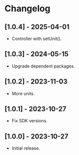 # Changelog

## [1.0.4] - 2025-04-01

* Controller with setUnit().

## [1.0.3] - 2024-05-15

* Upgrade dependent packages.

## [1.0.2] - 2023-11-03

* More units.

## [1.0.1] - 2023-10-27

* Fix SDK versions.

## [1.0.0] - 2023-10-27

* Initial release.